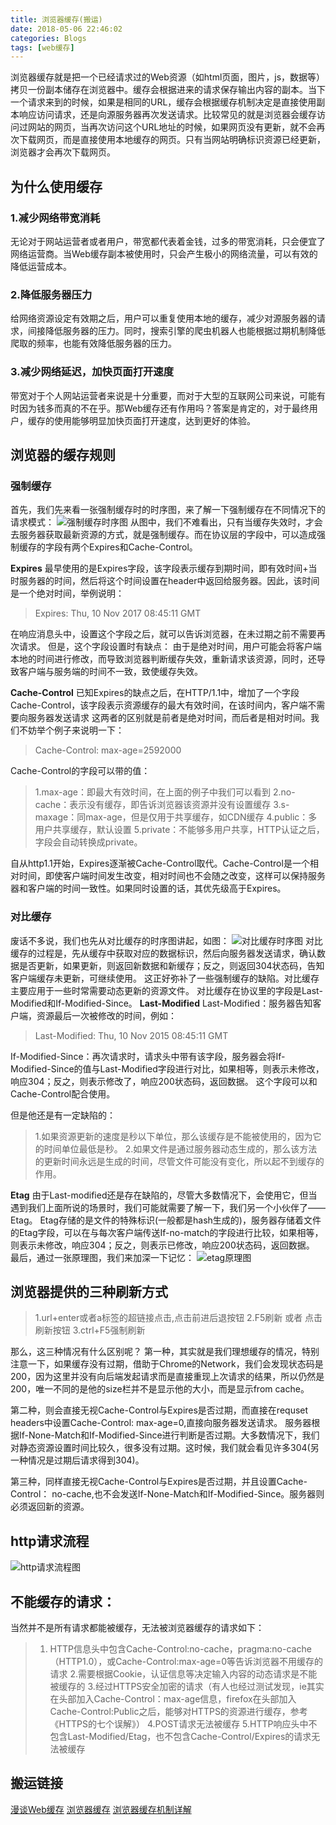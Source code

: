```yaml
---
title: 浏览器缓存(搬运)
date: 2018-05-06 22:46:02
categories: Blogs
tags: [web缓存]
---
```

浏览器缓存就是把一个已经请求过的Web资源（如html页面，图片，js，数据等）拷贝一份副本储存在浏览器中。缓存会根据进来的请求保存输出内容的副本。当下一个请求来到的时候，如果是相同的URL，缓存会根据缓存机制决定是直接使用副本响应访问请求，还是向源服务器再次发送请求。比较常见的就是浏览器会缓存访问过网站的网页，当再次访问这个URL地址的时候，如果网页没有更新，就不会再次下载网页，而是直接使用本地缓存的网页。只有当网站明确标识资源已经更新，浏览器才会再次下载网页。<!--more-->
## 为什么使用缓存
### 1.减少网络带宽消耗
无论对于网站运营者或者用户，带宽都代表着金钱，过多的带宽消耗，只会便宜了网络运营商。当Web缓存副本被使用时，只会产生极小的网络流量，可以有效的降低运营成本。

### 2.降低服务器压力
给网络资源设定有效期之后，用户可以重复使用本地的缓存，减少对源服务器的请求，间接降低服务器的压力。同时，搜索引擎的爬虫机器人也能根据过期机制降低爬取的频率，也能有效降低服务器的压力。

### 3.减少网络延迟，加快页面打开速度
带宽对于个人网站运营者来说是十分重要，而对于大型的互联网公司来说，可能有时因为钱多而真的不在乎。那Web缓存还有作用吗？答案是肯定的，对于最终用户，缓存的使用能够明显加快页面打开速度，达到更好的体验。

## 浏览器的缓存规则
### 强制缓存
首先，我们先来看一张强制缓存时的时序图，来了解一下强制缓存在不同情况下的请求模式：
![强制缓存时序图](/img/浏览器缓存/1.png)
从图中，我们不难看出，只有当缓存失效时，才会去服务器获取最新资源的方式，就是强制缓存。而在协议层的字段中，可以造成强制缓存的字段有两个Expires和Cache-Control。

**Expires**
最早使用的是Expires字段，该字段表示缓存到期时间，即有效时间+当时服务器的时间，然后将这个时间设置在header中返回给服务器。因此，该时间是一个绝对时间，举例说明：
> Expires: Thu, 10 Nov 2017 08:45:11 GMT

在响应消息头中，设置这个字段之后，就可以告诉浏览器，在未过期之前不需要再次请求。
但是，这个字段设置时有缺点：
由于是绝对时间，用户可能会将客户端本地的时间进行修改，而导致浏览器判断缓存失效，重新请求该资源，同时，还导致客户端与服务端的时间不一致，致使缓存失效。

**Cache-Control**
已知Expires的缺点之后，在HTTP/1.1中，增加了一个字段Cache-Control，该字段表示资源缓存的最大有效时间，在该时间内，客户端不需要向服务器发送请求
这两者的区别就是前者是绝对时间，而后者是相对时间。我们不妨举个例子来说明一下：
> Cache-Control: max-age=2592000

Cache-Control的字段可以带的值：
> 1.max-age：即最大有效时间，在上面的例子中我们可以看到
2.no-cache：表示没有缓存，即告诉浏览器该资源并没有设置缓存
3.s-maxage：同max-age，但是仅用于共享缓存，如CDN缓存
4.public：多用户共享缓存，默认设置
5.private：不能够多用户共享，HTTP认证之后，字段会自动转换成private。

自从http1.1开始，Expires逐渐被Cache-Control取代。Cache-Control是一个相对时间，即使客户端时间发生改变，相对时间也不会随之改变，这样可以保持服务器和客户端的时间一致性。如果同时设置的话，其优先级高于Expires。

### 对比缓存
废话不多说，我们也先从对比缓存的时序图讲起，如图：
![对比缓存时序图](/img/浏览器缓存/2.png)
对比缓存的过程是，先从缓存中获取对应的数据标识，然后向服务器发送请求，确认数据是否更新，如果更新，则返回新数据和新缓存；反之，则返回304状态码，告知客户端缓存未更新，可继续使用。
这正好弥补了一些强制缓存的缺陷。对比缓存主要应用于一些时常需要动态更新的资源文件。
对比缓存在协议里的字段是Last-Modified和If-Modified-Since。
**Last-Modified**
Last-Modified：服务器告知客户端，资源最后一次被修改的时间，例如：
> Last-Modified: Thu, 10 Nov 2015 08:45:11 GMT

If-Modified-Since：再次请求时，请求头中带有该字段，服务器会将If-Modified-Since的值与Last-Modified字段进行对比，如果相等，则表示未修改，响应304；反之，则表示修改了，响应200状态码，返回数据。
这个字段可以和Cache-Control配合使用。

但是他还是有一定缺陷的：
> 1.如果资源更新的速度是秒以下单位，那么该缓存是不能被使用的，因为它的时间单位最低是秒。
2.如果文件是通过服务器动态生成的，那么该方法的更新时间永远是生成的时间，尽管文件可能没有变化，所以起不到缓存的作用。

**Etag**
由于Last-modified还是存在缺陷的，尽管大多数情况下，会使用它，但当遇到我们上面所说的场景时，我们可能就需要了解一下，我们另一个小伙伴了——Etag。
Etag存储的是文件的特殊标识(一般都是hash生成的)，服务器存储着文件的Etag字段，可以在与每次客户端传送If-no-match的字段进行比较，如果相等，则表示未修改，响应304；反之，则表示已修改，响应200状态码，返回数据。
最后，通过一张原理图，我们来加深一下记忆：
![etag原理图](/img/浏览器缓存/3.png)

## 浏览器提供的三种刷新方式
> 1.url+enter或者a标签的超链接点击,点击前进后退按钮
2.F5刷新 或者 点击刷新按钮
3.ctrl+F5强制刷新

那么，这三种情况有什么区别呢？
第一种，其实就是我们理想缓存的情况，特别注意一下，如果缓存没有过期，借助于Chrome的Network，我们会发现状态码是200，因为这里并没有向后端发起请求而是直接重现上次请求的结果，所以仍然是200，唯一不同的是他的size栏并不是显示他的大小，而是显示from cache。

第二种，则会直接无视Cache-Control与Expires是否过期，而直接在requset headers中设置Cache-Control: max-age=0,直接向服务器发送请求。
服务器根据If-None-Match和If-Modified-Since进行判断是否过期。大多数情况下，我们对静态资源设置时间比较久，很多没有过期。这时候，我们就会看见许多304(另一种情况是过期后请求得到304)。

第三种，同样直接无视Cache-Control与Expires是否过期，并且设置Cache-Control： no-cache,也不会发送If-None-Match和If-Modified-Since。服务器则必须返回新的资源。

## http请求流程
![http请求流程图](/img/浏览器缓存/4.png)

## 不能缓存的请求：
当然并不是所有请求都能被缓存，无法被浏览器缓存的请求如下：
> 1. HTTP信息头中包含Cache-Control:no-cache，pragma:no-cache（HTTP1.0），或Cache-Control:max-age=0等告诉浏览器不用缓存的请求
2.需要根据Cookie，认证信息等决定输入内容的动态请求是不能被缓存的
3.经过HTTPS安全加密的请求（有人也经过测试发现，ie其实在头部加入Cache-Control：max-age信息，firefox在头部加入Cache-Control:Public之后，能够对HTTPS的资源进行缓存，参考《HTTPS的七个误解》）
4.POST请求无法被缓存
5.HTTP响应头中不包含Last-Modified/Etag，也不包含Cache-Control/Expires的请求无法被缓存

## 搬运链接
[漫谈Web缓存](https://segmentfault.com/a/1190000006671795)
[浏览器缓存](https://segmentfault.com/a/1190000011212929)
[浏览器缓存机制详解](https://www.cnblogs.com/slly/p/6732749.html)